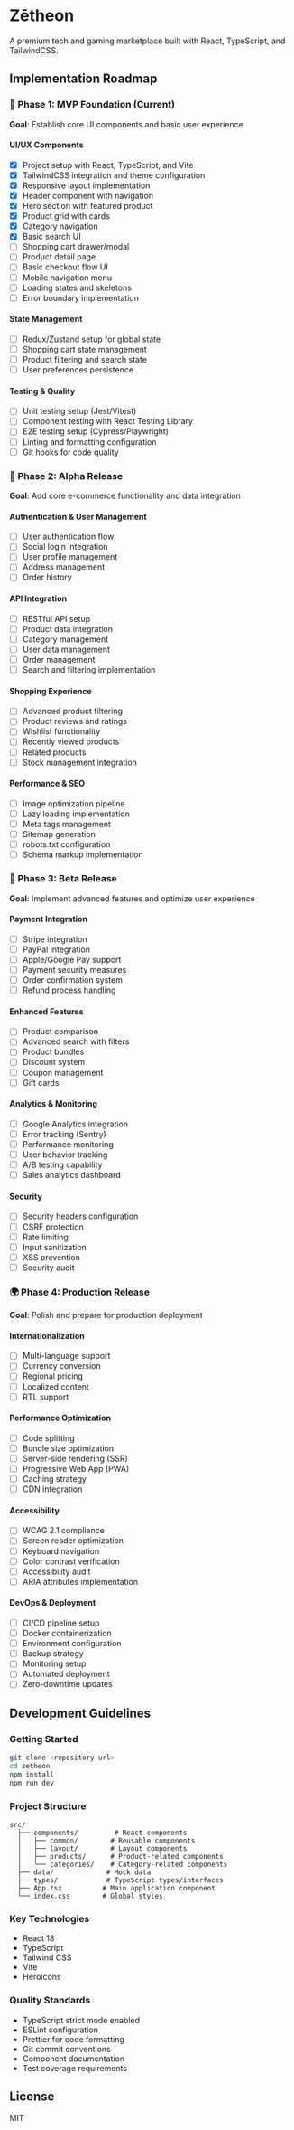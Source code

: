 # Zētheon

A premium tech and gaming marketplace built with React, TypeScript, and TailwindCSS.

## Implementation Roadmap

### 🎯 Phase 1: MVP Foundation (Current)
**Goal**: Establish core UI components and basic user experience

#### UI/UX Components
- [x] Project setup with React, TypeScript, and Vite
- [x] TailwindCSS integration and theme configuration
- [x] Responsive layout implementation
- [x] Header component with navigation
- [x] Hero section with featured product
- [x] Product grid with cards
- [x] Category navigation
- [x] Basic search UI
- [ ] Shopping cart drawer/modal
- [ ] Product detail page
- [ ] Basic checkout flow UI
- [ ] Mobile navigation menu
- [ ] Loading states and skeletons
- [ ] Error boundary implementation

#### State Management
- [ ] Redux/Zustand setup for global state
- [ ] Shopping cart state management
- [ ] Product filtering and search state
- [ ] User preferences persistence

#### Testing & Quality
- [ ] Unit testing setup (Jest/Vitest)
- [ ] Component testing with React Testing Library
- [ ] E2E testing setup (Cypress/Playwright)
- [ ] Linting and formatting configuration
- [ ] Git hooks for code quality

### 🚀 Phase 2: Alpha Release
**Goal**: Add core e-commerce functionality and data integration

#### Authentication & User Management
- [ ] User authentication flow
- [ ] Social login integration
- [ ] User profile management
- [ ] Address management
- [ ] Order history

#### API Integration
- [ ] RESTful API setup
- [ ] Product data integration
- [ ] Category management
- [ ] User data management
- [ ] Order management
- [ ] Search and filtering implementation

#### Shopping Experience
- [ ] Advanced product filtering
- [ ] Product reviews and ratings
- [ ] Wishlist functionality
- [ ] Recently viewed products
- [ ] Related products
- [ ] Stock management integration

#### Performance & SEO
- [ ] Image optimization pipeline
- [ ] Lazy loading implementation
- [ ] Meta tags management
- [ ] Sitemap generation
- [ ] robots.txt configuration
- [ ] Schema markup implementation

### 🌟 Phase 3: Beta Release
**Goal**: Implement advanced features and optimize user experience

#### Payment Integration
- [ ] Stripe integration
- [ ] PayPal integration
- [ ] Apple/Google Pay support
- [ ] Payment security measures
- [ ] Order confirmation system
- [ ] Refund process handling

#### Enhanced Features
- [ ] Product comparison
- [ ] Advanced search with filters
- [ ] Product bundles
- [ ] Discount system
- [ ] Coupon management
- [ ] Gift cards

#### Analytics & Monitoring
- [ ] Google Analytics integration
- [ ] Error tracking (Sentry)
- [ ] Performance monitoring
- [ ] User behavior tracking
- [ ] A/B testing capability
- [ ] Sales analytics dashboard

#### Security
- [ ] Security headers configuration
- [ ] CSRF protection
- [ ] Rate limiting
- [ ] Input sanitization
- [ ] XSS prevention
- [ ] Security audit

### 🌍 Phase 4: Production Release
**Goal**: Polish and prepare for production deployment

#### Internationalization
- [ ] Multi-language support
- [ ] Currency conversion
- [ ] Regional pricing
- [ ] Localized content
- [ ] RTL support

#### Performance Optimization
- [ ] Code splitting
- [ ] Bundle size optimization
- [ ] Server-side rendering (SSR)
- [ ] Progressive Web App (PWA)
- [ ] Caching strategy
- [ ] CDN integration

#### Accessibility
- [ ] WCAG 2.1 compliance
- [ ] Screen reader optimization
- [ ] Keyboard navigation
- [ ] Color contrast verification
- [ ] Accessibility audit
- [ ] ARIA attributes implementation

#### DevOps & Deployment
- [ ] CI/CD pipeline setup
- [ ] Docker containerization
- [ ] Environment configuration
- [ ] Backup strategy
- [ ] Monitoring setup
- [ ] Automated deployment
- [ ] Zero-downtime updates

## Development Guidelines

### Getting Started
```bash
git clone <repository-url>
cd zetheon
npm install
npm run dev
```

### Project Structure
```
src/
  ├── components/         # React components
  │   ├── common/        # Reusable components
  │   ├── layout/        # Layout components
  │   ├── products/      # Product-related components
  │   └── categories/    # Category-related components
  ├── data/             # Mock data
  ├── types/            # TypeScript types/interfaces
  ├── App.tsx          # Main application component
  └── index.css        # Global styles
```

### Key Technologies
- React 18
- TypeScript
- Tailwind CSS
- Vite
- Heroicons

### Quality Standards
- TypeScript strict mode enabled
- ESLint configuration
- Prettier for code formatting
- Git commit conventions
- Component documentation
- Test coverage requirements

## License
MIT
